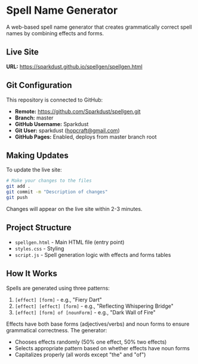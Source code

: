 # Spell Name Generator

A web-based spell name generator that creates grammatically correct spell names by combining effects and forms.

## Live Site

**URL:** https://sparkdust.github.io/spellgen/spellgen.html

## Git Configuration

This repository is connected to GitHub:
- **Remote:** https://github.com/Sparkdust/spellgen.git
- **Branch:** master
- **GitHub Username:** Sparkdust
- **Git User:** sparkdust (hopcraft@gmail.com)
- **GitHub Pages:** Enabled, deploys from master branch root

## Making Updates

To update the live site:

```bash
# Make your changes to the files
git add .
git commit -m "Description of changes"
git push
```

Changes will appear on the live site within 2-3 minutes.

## Project Structure

- `spellgen.html` - Main HTML file (entry point)
- `styles.css` - Styling
- `script.js` - Spell generation logic with effects and forms tables

## How It Works

Spells are generated using three patterns:
1. `[effect] [form]` - e.g., "Fiery Dart"
2. `[effect] [effect] [form]` - e.g., "Reflecting Whispering Bridge"
3. `[effect] [form] of [nounForm]` - e.g., "Dark Wall of Fire"

Effects have both base forms (adjectives/verbs) and noun forms to ensure grammatical correctness. The generator:
- Chooses effects randomly (50% one effect, 50% two effects)
- Selects appropriate pattern based on whether effects have noun forms
- Capitalizes properly (all words except "the" and "of")
